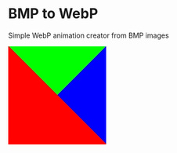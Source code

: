 # BMP to WebP
Simple WebP animation creator from BMP images

![output](https://raw.githubusercontent.com/GameMoon/bmp_to_webp_anim/main/output.webp)